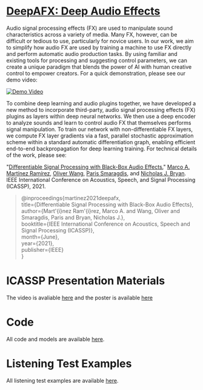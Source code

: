 # [DeepAFX: Deep Audio Effects](https://mchijmma.github.io/DeepAFx/)

Audio signal processing effects (FX) are used to manipulate sound characteristics across a variety of media. Many FX, however, can be difficult or tedious to use, particularly for novice users. In our work, we aim to simplify how audio FX are used by training a machine to use FX directly and perform automatic audio production tasks. By using familiar and existing tools for processing and suggesting control parameters, we can create a unique paradigm that blends the power of AI with human creative control to empower creators. For a quick demonstration, please see our demo video:

[![Demo Video](https://github.com/adobe-research/DeepAFx/blob/main/images/video.png?raw=true)](https://youtu.be/6ujkPwcQKo4)

To combine deep learning and audio plugins together, we have developed a new method to incorporate third-party, audio signal processing effects (FX) plugins as layers within deep neural networks. We then use a deep encoder to analyze sounds and learn to control audio FX that themselves performs signal manipulation. To train our network with non-differentiable FX layers, we compute FX layer gradients via a fast, parallel stochastic approximation scheme within a standard automatic differentiation graph, enabling efficient end-to-end backpropagation for deep learning training. For technical details of the work, please see:


"[Differentiable Signal Processing with Black-Box Audio Effects.](https://mchijmma.github.io/DeepAFx/)"
[Marco A. Martínez Ramírez](https://m-marco.com/about/), [Oliver Wang](http://www.oliverwang.info/), [Paris Smaragdis](https://paris.cs.illinois.edu/), and [Nicholas J. Bryan](https://ccrma.stanford.edu/~njb/). 
IEEE International Conference on Acoustics, Speech, and Signal Processing (ICASSP), 2021.

>@inproceedings{martinez2021deepafx,<br />
>   title={Differentiable Signal Processing with Black-Box Audio Effects},<br />
>   author={Mart\'{i}nez Ram\'{i}rez, Marco A. and Wang, Oliver and Smaragdis, Paris and Bryan, Nicholas J.},<br />
>   booktitle={IEEE International Conference on Acoustics, Speech and Signal Processing (ICASSP)},<br />
>   month={June},<br />
>   year={2021},<br />
>   publisher={IEEE}<br />
>}<br />

# ICASSP Presentation Materials

The video is avaliable [here](https://www.youtube.com/watch?v=8pBDRxNOLU4) and the poster is available [here](https://marquetem.files.wordpress.com/2021/05/icassp_poster_submission.pdf)

# Code

All code and models are available [here](https://github.com/adobe-research/DeepAFx).

# Listening Test Examples


All listening test examples are available [here](./LISTENING_TEST.md).

&nbsp;
&nbsp;
&nbsp;



